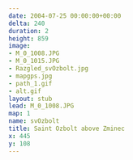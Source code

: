 ```yaml
---
date: 2004-07-25 00:00:00+00:00
delta: 240
duration: 2
height: 859
image:
- M_0_1008.JPG
- M_0_1015.JPG
- Razgled_svOzbolt.jpg
- mapgps.jpg
- path_1.gif
- alt.gif
layout: stub
lead: M_0_1008.JPG
map: 1
name: svOzbolt
title: Saint Ozbolt above Zminec
x: 445
y: 108
---
```

